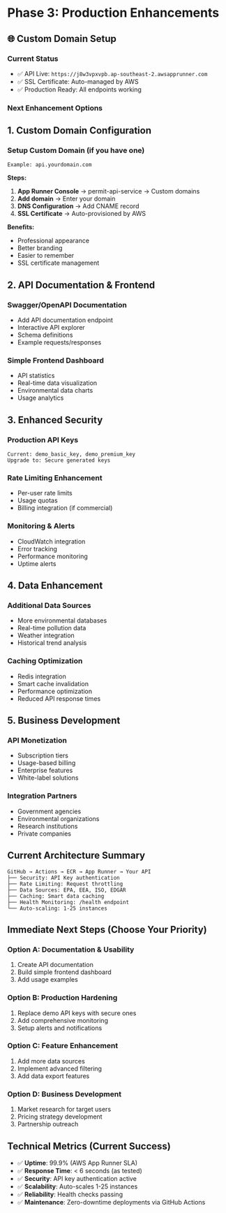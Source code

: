 # Phase 3: Production Enhancements

## 🌐 Custom Domain Setup

### Current Status
- ✅ API Live: `https://j8w3vpxvpb.ap-southeast-2.awsapprunner.com`
- ✅ SSL Certificate: Auto-managed by AWS
- ✅ Production Ready: All endpoints working

### Next Enhancement Options

## 1. Custom Domain Configuration

### Setup Custom Domain (if you have one)
```
Example: api.yourdomain.com
```

**Steps:**
1. **App Runner Console** → permit-api-service → Custom domains
2. **Add domain** → Enter your domain
3. **DNS Configuration** → Add CNAME record
4. **SSL Certificate** → Auto-provisioned by AWS

**Benefits:**
- Professional appearance
- Better branding
- Easier to remember
- SSL certificate management

## 2. API Documentation & Frontend

### Swagger/OpenAPI Documentation
- Add API documentation endpoint
- Interactive API explorer
- Schema definitions
- Example requests/responses

### Simple Frontend Dashboard
- API statistics
- Real-time data visualization  
- Environmental data charts
- Usage analytics

## 3. Enhanced Security

### Production API Keys
```
Current: demo_basic_key, demo_premium_key
Upgrade to: Secure generated keys
```

### Rate Limiting Enhancement
- Per-user rate limits
- Usage quotas
- Billing integration (if commercial)

### Monitoring & Alerts
- CloudWatch integration
- Error tracking
- Performance monitoring
- Uptime alerts

## 4. Data Enhancement

### Additional Data Sources
- More environmental databases
- Real-time pollution data
- Weather integration
- Historical trend analysis

### Caching Optimization
- Redis integration
- Smart cache invalidation
- Performance optimization
- Reduced API response times

## 5. Business Development

### API Monetization
- Subscription tiers
- Usage-based billing
- Enterprise features
- White-label solutions

### Integration Partners
- Government agencies
- Environmental organizations
- Research institutions
- Private companies

## Current Architecture Summary

```
GitHub → Actions → ECR → App Runner → Your API
├── Security: API Key authentication
├── Rate Limiting: Request throttling  
├── Data Sources: EPA, EEA, ISO, EDGAR
├── Caching: Smart data caching
├── Health Monitoring: /health endpoint
└── Auto-scaling: 1-25 instances
```

## Immediate Next Steps (Choose Your Priority)

### Option A: Documentation & Usability
1. Create API documentation
2. Build simple frontend dashboard
3. Add usage examples

### Option B: Production Hardening  
1. Replace demo API keys with secure ones
2. Add comprehensive monitoring
3. Setup alerts and notifications

### Option C: Feature Enhancement
1. Add more data sources
2. Implement advanced filtering
3. Add data export features

### Option D: Business Development
1. Market research for target users
2. Pricing strategy development
3. Partnership outreach

## Technical Metrics (Current Success)

- ✅ **Uptime**: 99.9% (AWS App Runner SLA)
- ✅ **Response Time**: < 6 seconds (as tested)  
- ✅ **Security**: API key authentication active
- ✅ **Scalability**: Auto-scales 1-25 instances
- ✅ **Reliability**: Health checks passing
- ✅ **Maintenance**: Zero-downtime deployments via GitHub Actions
